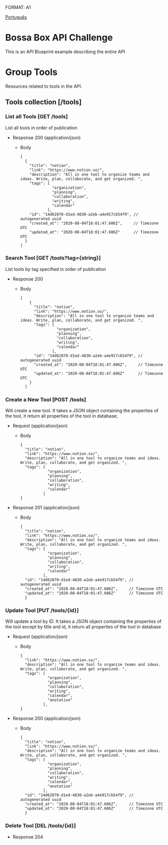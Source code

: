 FORMAT: A1

[Português](https://github.com/Matan18/bossaBoxAPIChallenge/blob/master/apiblueprint.pt.md)

# Bossa Box API Challenge

This is an API Blueprint example describing the entire API

# Group Tools

Resources related to tools in the API.

## Tools collection [/tools]

### List all Tools [GET /tools]

List all tools in order of publication

 - Response 200 (application/json)
    - Body
    
          [
            {
              "title": "notion",
              "link": "https://www.notion.so/",
              "description": "All in one tool to organize teams and ideas. Write, plan, collaborate, and get organized. ",
              "tags": [
                        "organization", 
                        "planning", 
                        "collaboration", 
                        "writing", 
                        "calendar" 
                      ],
              "id": "14d62070-d1ed-4830-a2eb-a4e917cb54f9", // autogenerated uuid
              "created_at": "2020-08-04T18:01:47.606Z",     // Timezone UTC
              "updated_at": "2020-08-04T18:01:47.606Z"      // Timezone UTC
            }
          ]
          
          
### Search Tool [GET /tools?tag={string}]

List tools by tag specified in order of publication

- Response 200
  - Body
  
        [
            {
              "title": "notion",
              "link": "https://www.notion.so/",
              "description": "All in one tool to organize teams and ideas. Write, plan, collaborate, and get organized. ",
              "tags": [
                        "organization", 
                        "planning", 
                        "collaboration", 
                        "writing", 
                        "calendar" 
                      ],
              "id": "14d62070-d1ed-4830-a2eb-a4e917cb54f9", // autogenerated uuid
              "created_at": "2020-08-04T18:01:47.606Z",     // Timezone UTC
              "updated_at": "2020-08-04T18:01:47.606Z"      // Timezone UTC
            }
          ]


### Create a New Tool [POST /tools]

Will create a new tool. It takes a JSON object containing the properties of the tool, it return all properties of the tool in database;

- Request (application/json)
  - Body

        {
          "title": "notion",
          "link": "https://www.notion.so/",
          "description": "All in one tool to organize teams and ideas. Write, plan, collaborate, and get organized. ",
          "tags": [
                    "organization", 
                    "planning", 
                    "collaboration", 
                    "writing", 
                    "calendar" 
                  ]
        }
- Response 201 (application/json)
  - Body
  
        {
          "title": "notion",
          "link": "https://www.notion.so/",
          "description": "All in one tool to organize teams and ideas. Write, plan, collaborate, and get organized. ",
          "tags": [
                    "organization", 
                    "planning", 
                    "collaboration", 
                    "writing", 
                    "calendar" 
                  ],
          "id": "14d62070-d1ed-4830-a2eb-a4e917cb54f9", // autogenerated uuid
          "created_at": "2020-08-04T18:01:47.606Z",     // Timezone UTC
          "updated_at": "2020-08-04T18:01:47.606Z"      // Timezone UTC
          }

### Update Tool [PUT /tools/{id}]

Will update a tool by ID. It takes a JSON object containing the properties of the tool except by title and id, it return all properties of the tool in database

- Request (application/json)
  - Body
  
        {
          "link": "https://www.notion.so/",
          "description": "All in one tool to organize teams and ideas. Write, plan, collaborate, and get organized. ",
          "tags": [
                    "organization", 
                    "planning", 
                    "collaboration", 
                    "writing", 
                    "calendar",
                    "anotation"
                  ],
        }
- Response 200 (application/json)
  - Body
  
        {
          "title": "notion",
          "link": "https://www.notion.so/",
          "description": "All in one tool to organize teams and ideas. Write, plan, collaborate, and get organized. ",
          "tags": [
                    "organization", 
                    "planning", 
                    "collaboration", 
                    "writing", 
                    "calendar",
                    "anotation"
                  ],
          "id": "14d62070-d1ed-4830-a2eb-a4e917cb54f9", // autogenerated uuid
          "created_at": "2020-08-04T18:01:47.606Z",     // Timezone UTC
          "updated_at": "2020-08-04T18:01:47.606Z"      // Timezone UTC
          }

### Delete Tool [DEL /tools/{id}]

- Response 204 
